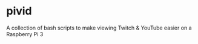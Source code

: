 # pivid
A collection of bash scripts to make viewing Twitch &amp; YouTube easier on a Raspberry Pi 3
